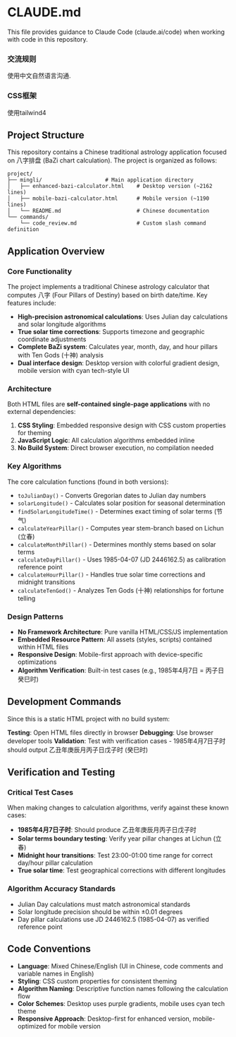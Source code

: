 # CLAUDE.md

This file provides guidance to Claude Code (claude.ai/code) when working with code in this repository.

### 交流规则
使用中文自然语言沟通.

### CSS框架
使用tailwind4

## Project Structure

This repository contains a Chinese traditional astrology application focused on 八字排盘 (BaZi chart calculation). The project is organized as follows:

```
project/
├── mingli/                    # Main application directory
│   ├── enhanced-bazi-calculator.html    # Desktop version (~2162 lines)
│   ├── mobile-bazi-calculator.html      # Mobile version (~1190 lines)
│   └── README.md                        # Chinese documentation
└── commands/
    └── code_review.md                   # Custom slash command definition
```

## Application Overview

### Core Functionality

The project implements a traditional Chinese astrology calculator that computes 八字 (Four Pillars of Destiny) based on birth date/time. Key features include:

- **High-precision astronomical calculations**: Uses Julian day calculations and solar longitude algorithms
- **True solar time corrections**: Supports timezone and geographic coordinate adjustments
- **Complete BaZi system**: Calculates year, month, day, and hour pillars with Ten Gods (十神) analysis
- **Dual interface design**: Desktop version with colorful gradient design, mobile version with cyan tech-style UI

### Architecture

Both HTML files are **self-contained single-page applications** with no external dependencies:

1. **CSS Styling**: Embedded responsive design with CSS custom properties for theming
2. **JavaScript Logic**: All calculation algorithms embedded inline
3. **No Build System**: Direct browser execution, no compilation needed

### Key Algorithms

The core calculation functions (found in both versions):

- `toJulianDay()` - Converts Gregorian dates to Julian day numbers
- `solarLongitude()` - Calculates solar position for seasonal determination
- `findSolarLongitudeTime()` - Determines exact timing of solar terms (节气)
- `calculateYearPillar()` - Computes year stem-branch based on Lichun (立春)
- `calculateMonthPillar()` - Determines monthly stems based on solar terms
- `calculateDayPillar()` - Uses 1985-04-07 (JD 2446162.5) as calibration reference point
- `calculateHourPillar()` - Handles true solar time corrections and midnight transitions
- `calculateTenGod()` - Analyzes Ten Gods (十神) relationships for fortune telling

### Design Patterns

- **No Framework Architecture**: Pure vanilla HTML/CSS/JS implementation
- **Embedded Resource Pattern**: All assets (styles, scripts) contained within HTML files
- **Responsive Design**: Mobile-first approach with device-specific optimizations
- **Algorithm Verification**: Built-in test cases (e.g., 1985年4月7日 = 丙子日 癸巳时)

## Development Commands

Since this is a static HTML project with no build system:

**Testing**: Open HTML files directly in browser
**Debugging**: Use browser developer tools
**Validation**: Test with verification cases - 1985年4月7日子时 should output 乙丑年庚辰月丙子日戊子时 (癸巳时)

## Verification and Testing

### Critical Test Cases

When making changes to calculation algorithms, verify against these known cases:

- **1985年4月7日子时**: Should produce 乙丑年庚辰月丙子日戊子时
- **Solar terms boundary testing**: Verify year pillar changes at Lichun (立春)
- **Midnight hour transitions**: Test 23:00-01:00 time range for correct day/hour pillar calculation
- **True solar time**: Test geographical corrections with different longitudes

### Algorithm Accuracy Standards

- Julian Day calculations must match astronomical standards
- Solar longitude precision should be within ±0.01 degrees
- Day pillar calculations use JD 2446162.5 (1985-04-07) as verified reference point

## Code Conventions

- **Language**: Mixed Chinese/English (UI in Chinese, code comments and variable names in English)
- **Styling**: CSS custom properties for consistent theming
- **Algorithm Naming**: Descriptive function names following the calculation flow
- **Color Schemes**: Desktop uses purple gradients, mobile uses cyan tech theme
- **Responsive Approach**: Desktop-first for enhanced version, mobile-optimized for mobile version
